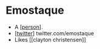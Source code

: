 # Emostaque

- A [[person]].
- [[twitter]] twitter.com/emostaque
- Likes [[clayton christensen]]


[//begin]: # "Autogenerated link references for markdown compatibility"
[person]: person "Person"
[twitter]: twitter "Twitter"
[//end]: # "Autogenerated link references"